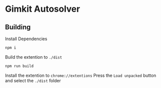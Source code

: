 # Gimkit Autosolver

## Building

Install Dependencies
```sh
npm i
```

Build the extention to `./dist`
```sh
npm run build
```

Install the extention to `chrome://extentions`
Press the `Load unpacked` button and select the `./dist` folder